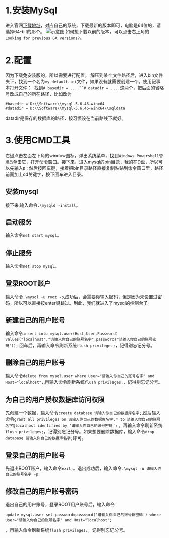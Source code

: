 # 1.安装MySql
进入官网[下载地址](https://dev.mysql.com/downloads/mysql/ "mysql下载地址")，对应自己的系统，下载最新的版本即可，电脑是64位的，请选择64-bit的那个。
![示意图]()
如何想下载以前的版本，可以点击右上角的`Looking for previous GA versions?`。

# 2.配置
因为下载免安装版的，所以需要进行配置。
解压到某个文件路径后，进入bin文件夹下，找到一个名为`my-default.ini`文件，如果没有就需要创建一个。使用记事本打开文件：
![]()
找到`# basedir = ....``# datadir = ....`这两个，把后面的省略号改成自己的所在路径，比如改为
```
#basedir = D:\\Software\\mysql-5.6.46-winx64
#datadir = D:\\Software\\mysql-5.6.46-winx64\\sqldata
```
datadir是保存的数据库的路径，按习惯设在当前路线下就好。

# 3.使用CMD工具
右键点击左面左下角的window图标，弹出系统菜单，找到`Windows Powershell管理员`单击它，打开命令窗口。接下来，进入mysql的bin目录，我的在D盘，所以可以先输入`D：`然后按回车键，接着把bin目录路径直接复制粘贴到命令窗口里，路径前面加上cd关键字，按下回车进入目录。
![]()

## 安装mysql
接下来,输入命令`.\mysqld -install`。

## 启动服务
输入命令`net start mysql`。

## 停止服务
输入命令`net stop mysql`。

## 登录ROOT账户
输入命令`.\mysql -u root -p`,成功后，会需要你输入密码，但是因为未设置过密码，所以可以直接按enter键跳过。到此，我们就进入了mysql的控制台了。

## 新建自己的用户账号
输入命令`insert into mysql.user(Host,User,Password) values("localhost","请输入你自己的账号名字",password("请输入你自己的账号密码"));`
回车后，再输入命令刷新系统`flush privileges;`，记得别忘记分号。

## 删除自己的用户账号
输入命令`delete from mysql.user where User="请输入你自己的账号名字" and Host="localhost";`,再输入命令刷新系统`flush privileges;`，记得别忘记分号。

## 为自己的用户授权数据库访问权限
先创建一个数据，输入命令`create database 请输入你自己的数据库名字;`,然后输入
命令`grant all privileges on 请输入你自己的数据库名字.* to 请输入你自己的账号名字@localhost identified by '请输入你自己的账号密码';`
，再输入命令刷新系统`flush privileges;`，记得别忘记分号。如果想要删除数据库，输入命令`drop database 请输入你自己的数据库名字;`即可。

## 登录自己的用户账号
先退出ROOT账户，输入命令`exit;`。退出成功后，输入命令`.\mysql -u 请输入你自己的账号名字 -p`

## 修改自己的用户账号密码
退出自己的用户账号，登录ROOT用户账号后，输入命令
```
update mysql.user set password=password('请输入你自己的账号新密码') where User="请输入你自己的账号名字" and Host="localhost";
```
，再输入命令刷新系统`flush privileges;`，记得别忘记分号。
